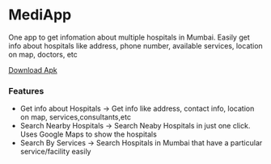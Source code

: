 # MediApp

One app to get infomation about multiple hospitals in Mumbai.
Easily get info about hospitals like address, phone number, available services, location on map, doctors, etc

[Download Apk](https://mediapp.netlify.app/assets/MediApp.apk)


### Features
* Get info about Hospitals -> Get info like address, contact info, location on map, services,consultants,etc
* Search Nearby Hospitals -> Search Neaby Hospitals in just one click. Uses Google Maps to show the hospitals
* Search By Services -> Search Hospitals in Mumbai that have a particular service/facility easily
